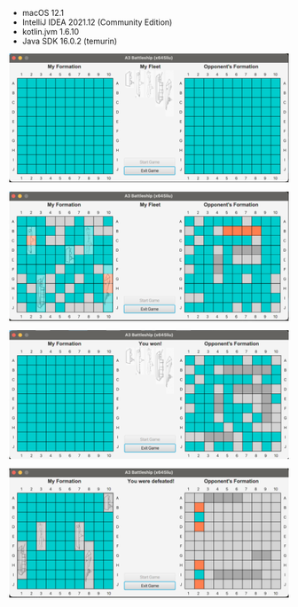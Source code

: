 * macOS 12.1 
* IntelliJ IDEA 2021.12 (Community Edition)
* kotlin.jvm 1.6.10
* Java SDK 16.0.2 (temurin)

![plot](./start.png)


![plot](./during_game.png)



![plot](./win.png)


![plot](./lose.png)
